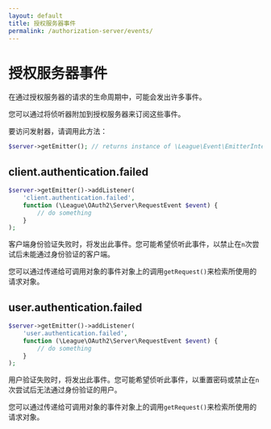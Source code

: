 ```yaml
---
layout: default
title: 授权服务器事件
permalink: /authorization-server/events/
---
```


# 授权服务器事件

在通过授权服务器的请求的生命周期中，可能会发出许多事件。

您可以通过将侦听器附加到授权服务器来订阅这些事件。

要访问发射器，请调用此方法：

~~~ php
$server->getEmitter(); // returns instance of \League\Event\EmitterInterface
~~~

## client.authentication.failed

~~~ php
$server->getEmitter()->addListener(
    'client.authentication.failed',
    function (\League\OAuth2\Server\RequestEvent $event) {
        // do something
    }
);
~~~

客户端身份验证失败时，将发出此事件。您可能希望侦听此事件，以禁止在`n`次尝试后未能通过身份验证的客户端。

您可以通过传递给可调用对象的事件对象上的调用`getRequest()`来检索所使用的请求对象。

## user.authentication.failed

~~~ php
$server->getEmitter()->addListener(
    'user.authentication.failed',
    function (\League\OAuth2\Server\RequestEvent $event) {
        // do something
    }
);
~~~

用户验证失败时，将发出此事件。您可能希望侦听此事件，以重置密码或禁止在`n`次尝试后无法通过身份验证的用户。

您可以通过传递给可调用对象的事件对象上的调用`getRequest()`来检索所使用的请求对象。